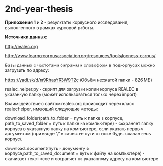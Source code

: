 # 2nd-year-thesis
<b>Приложения 1</b> и <b>2</b> - результаты корпусного исследования, выполненного в рамках курсовой работы.

<b>Источники данных:</b>

http://realec.org

http://www.learnercorpusassociation.org/resources/tools/locness-corpus/

Базы данных с частотами биграмм и словоформ в подкорпусах можно загрузить по адресу:

https://yadi.sk/d/m9RhasYR3W9T2c (Объём несжатой папки - 826 МБ)

realec_helper.py - скрипт для загрузки копии корпуса REALEC в указанную папку (может использоваться только через import)

Взаимодействие с сайтом realec.org происходит через класс realecHelper, имеющий следующие методы:

download_folder(path_to_folder = путь к папке в корпусе, path_to_saved_folder = путь к папке на компьютере) - сохраняет папку корпуса в указанную папку на компьютере, если указать
первым аргументом (при вводе '/' в качестве пути к папке будет скачан весь корпус).

download_document(путь к документу в корпусе,path_to_saved_document = путь к файлу на компьютере) - скачивает текст эссе и сохраняет по указанному адресу на компьютере 
